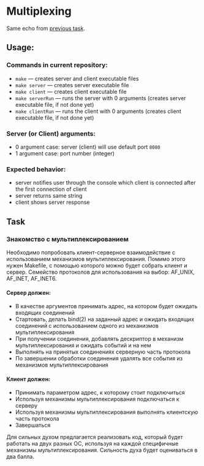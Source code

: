 ﻿# Multiplexing

Same echo from <a href="https://github.com/ShuffleZZZ/ITMO/tree/master/OperationSystems/net">previous task</a>.

## Usage:

### Commands in current repository:
+ `make` — creates server and client executable files
+ `make server` — creates server executable file
+ `make client` — creates client executable file
+ `make serverRun` — runs the server with 0 arguments (creates server executable file, if not done yet)
+ `make clientRun` — runs the client with 0 arguments (creates client executable file, if not done yet)
### Server (or Client) arguments:
+ 0 argument case: server (client) will use default port `8080`
+ 1 argument case: port number (integer)
### Expected behavior:
+ server notifies user through the console which client is connected after the first connection of client
+ server returns same string
+ client shows server response

## Task

### Знакомство с мультиплексированием

Необходимо попробовать клиент-серверное взаимодействие с использованием механизмов мультиплексирования.
Помимо этого нужен Makefile, с помощью которого можно будет собрать клиент и сервер.
Семейство протоколов для использования на выбор: AF_UNIX, AF_INET, AF_INET6.

#### Сервер должен:
 * В качестве аргументов принимать адрес, на котором будет ожидать входящих соединений
 * Стартовать, делать bind(2) на заданный адрес и ожидать входящих соединений с использованием одного из механизмов мультиплексирования
 * При получении соединения, добавлять дескриптор в механизм мультиплексирования и ожидать событий и на нем
 * Выполнять на принятых соединениях серверную часть протокола
 * По завершении обработки соединения удалять все события из механизмов мультиплексирования

#### Клиент должен:
 * Принимать параметром адрес, к которому стоит подключиться
 * Используя механизмы мультиплексирования подключаться к серверу
 * Используя механизмы мультиплексирования выполнять клиентскую часть протокола
 * Завершаться

Для сильных духом предлагается реализовать код, который будет работать на двух разных ОС, используя на каждой специфичные механизмы мультиплексирования.
Сильность духа будет оцениваться в два балла.
